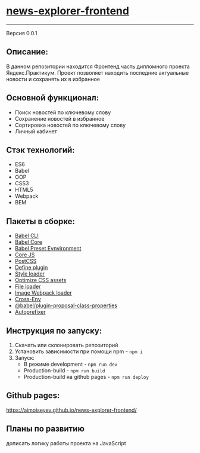 # [news-explorer-frontend](https://github.com/AIMoiseyev/news-explorer-frontend)
***
Версия 0.0.1

## Описание:
В данном репозитории находится Фронтенд часть дипломного проекта Яндекс.Практикум. Проект позволяет находить последние актуальные новости и сохранять их в избранное 

## Основной функционал: 
- Поиск новостей по ключевому слову
- Сохранение новостей в избранное
- Сортировка новостей по ключевому слову
- Личный кабинет

## Стэк технологий:
- ES6
- Babel
- OOP
- CSS3
- HTML5
- Webpack
- BEM

## Пакеты в сборке:
- [Babel CLI](https://babeljs.io/docs/en/babel-cli#docsNav)
- [Babel Core](https://babeljs.io/docs/en/babel-core)
- [Babel Preset Evnvironment](https://babeljs.io/docs/en/babel-preset-env#docsNav)
- [Сore JS](https://github.com/zloirock/core-js#readme)
- [PostCSS](https://postcss.org/)
- [Define plugin](https://webpack.js.org/plugins/define-plugin/)
- [Style loader](https://github.com/webpack-contrib/style-loader)
- [Optimize CSS assets](https://www.npmjs.com/package/optimize-css-assets-webpack-plugin)
- [File loader](https://github.com/webpack-contrib/file-loader)
- [Image Webpack loader](https://www.npmjs.com/package/image-webpack-loader)
- [Cross-Env](https://www.npmjs.com/package/cross-env)
- [@babel/plugin-proposal-class-properties](https://babeljs.io/docs/en/babel-plugin-proposal-class-properties#installation)
- [Autoprefixer](https://github.com/postcss/autoprefixer#readme)

## Инструкция по запуску:
1. Скачать или склонировать репозиторий
2. Установить зависимости при помощи npm - `npm i`
3. Запуск:
    - В режиме development - `npm run dev`
    - Production-build - `npm run build`
    - Production-build на github pages - `npm run deploy`

## Github pages:
https://aimoiseyev.github.io/news-explorer-frontend/

## Планы по развитию
дописать логику работы проекта на JavaScript
